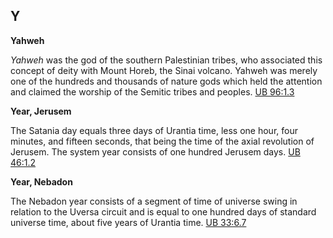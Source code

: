 


## Y

**Yahweh**  
  

_Yahweh_ was the god of the southern Palestinian tribes, who associated this concept of deity with Mount Horeb, the Sinai volcano. Yahweh was merely one of the hundreds and thousands of nature gods which held the attention and claimed the worship of the Semitic tribes and peoples. [UB 96:1.3](/en/The_Urantia_Book/96#p1_3)  
  

**Year, Jerusem**  
  

The Satania day equals three days of Urantia time, less one hour, four minutes, and fifteen seconds, that being the time of the axial revolution of Jerusem. The system year consists of one hundred Jerusem days. [UB 46:1.2](/en/The_Urantia_Book/46#p1_2)  
  

**Year, Nebadon**  
  

The Nebadon year consists of a segment of time of universe swing in relation to the Uversa circuit and is equal to one hundred days of standard universe time, about five years of Urantia time. [UB 33:6.7](/en/The_Urantia_Book/33#p6_7)